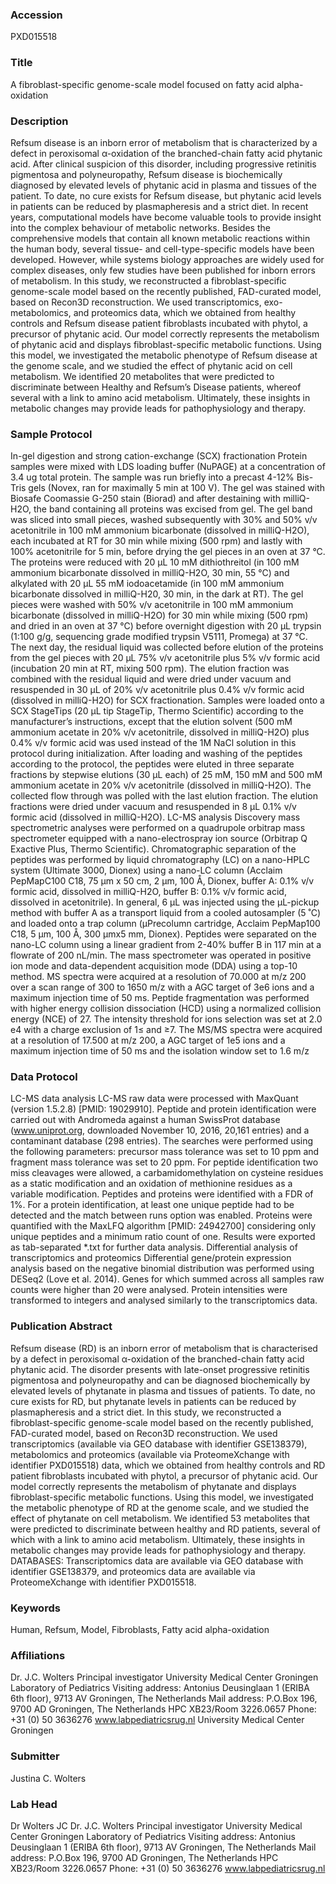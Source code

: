 ### Accession
PXD015518

### Title
A fibroblast-specific genome-scale model focused on fatty acid alpha-oxidation

### Description
Refsum disease is an inborn error of metabolism that is characterized by a defect in peroxisomal α-oxidation of the branched-chain fatty acid phytanic acid. After clinical suspicion of this disorder, including progressive retinitis pigmentosa and polyneuropathy, Refsum disease is biochemically diagnosed by elevated levels of phytanic acid in plasma and tissues of the patient. To date, no cure exists for Refsum disease, but phytanic acid levels in patients can be reduced by plasmapheresis and a strict diet. In recent years, computational models have become valuable tools to provide insight into the complex behaviour of metabolic networks. Besides the comprehensive models that contain all known metabolic reactions within the human body, several tissue- and cell-type-specific models have been developed. However, while systems biology approaches are widely used for complex diseases, only few studies have been published for inborn errors of metabolism. In this study, we reconstructed a fibroblast-specific genome-scale model based on the recently published, FAD-curated model, based on Recon3D reconstruction. We used transcriptomics, exo-metabolomics, and proteomics data, which we obtained from healthy controls and Refsum disease patient fibroblasts incubated with phytol, a precursor of phytanic acid. Our model correctly represents the metabolism of phytanic acid and displays fibroblast-specific metabolic functions. Using this model, we investigated the metabolic phenotype of Refsum disease at the genome scale, and we studied the effect of phytanic acid on cell metabolism. We identified 20 metabolites that were predicted to discriminate between Healthy and Refsum’s Disease patients, whereof several with a link to amino acid metabolism. Ultimately, these insights in metabolic changes may provide leads for pathophysiology and therapy.

### Sample Protocol
In-gel digestion and strong cation-exchange (SCX) fractionation Protein samples were mixed with LDS loading buffer (NuPAGE) at a concentration of 3.4 ug total protein. The sample was run briefly into a precast 4-12% Bis-Tris gels (Novex, ran for maximally 5 min at 100 V). The gel was stained with Biosafe Coomassie G-250 stain (Biorad) and after destaining with milliQ-H2O, the band containing all proteins was excised from gel. The gel band was sliced into small pieces, washed subsequently with 30% and 50% v/v acetonitrile in 100 mM ammonium bicarbonate (dissolved in milliQ-H2O), each incubated at RT for 30 min while mixing (500 rpm) and lastly with 100% acetonitrile for 5 min, before drying the gel pieces in an oven at 37 °C. The proteins were reduced with 20 μL 10 mM dithiothreitol (in 100 mM ammonium bicarbonate dissolved in milliQ-H2O, 30 min, 55 °C) and alkylated with 20 μL 55 mM iodoacetamide (in 100 mM ammonium bicarbonate dissolved in milliQ-H20, 30 min, in the dark at RT). The gel pieces were washed with 50% v/v acetonitrile in 100 mM ammonium bicarbonate (dissolved in milliQ-H2O) for 30 min while mixing (500 rpm) and dried in an oven at 37 °C) before overnight digestion with 20 μL trypsin (1:100 g/g, sequencing grade modified trypsin V5111, Promega) at 37 °C. The next day, the residual liquid was collected before elution of the proteins from the gel pieces with 20 µL 75% v/v acetonitrile plus 5% v/v formic acid (incubation 20 min at RT, mixing 500 rpm). The elution fraction was combined with the residual liquid and were dried under vacuum and resuspended in 30 μL of 20% v/v acetonitrile plus 0.4% v/v formic acid (dissolved in milliQ-H2O) for SCX fractionation. Samples were loaded onto a SCX StageTips (20 μL tip StageTip, Thermo Scientific) according to the manufacturer’s instructions, except that the elution solvent (500 mM ammonium acetate in 20% v/v acetonitrile, dissolved in milliQ-H2O) plus 0.4% v/v formic acid was used instead of the 1M NaCl solution in this protocol during initialization. After loading and washing of the peptides according to the protocol, the peptides were eluted in three separate fractions by stepwise elutions (30 μL each) of 25 mM, 150 mM and 500 mM ammonium acetate in 20% v/v acetonitrile (dissolved in milliQ-H2O). The collected flow through was polled with the last elution fraction. The elution fractions were dried under vacuum and resuspended in 8 μL 0.1% v/v formic acid (dissolved in milliQ-H2O).  LC-MS analysis Discovery mass spectrometric analyses were performed on a quadrupole orbitrap mass spectrometer equipped with a nano-electrospray ion source (Orbitrap Q Exactive Plus, Thermo Scientific). Chromatographic separation of the peptides was performed by liquid chromatography (LC) on a nano-HPLC system (Ultimate 3000, Dionex) using a nano-LC column (Acclaim PepMapC100 C18, 75 µm x 50 cm, 2 µm, 100 Å, Dionex, buffer A: 0.1% v/v formic acid, dissolved in milliQ-H2O, buffer B: 0.1% v/v formic acid, dissolved in acetonitrile). In general, 6 µL was injected using the µL-pickup method with buffer A as a transport liquid from a cooled autosampler (5 ˚C) and loaded onto a trap column (µPrecolumn cartridge, Acclaim PepMap100 C18, 5 µm, 100 Å, 300 µmx5 mm, Dionex). Peptides were separated on the nano-LC column using a linear gradient from 2-40% buffer B in 117 min at a flowrate of 200 nL/min. The mass spectrometer was operated in positive ion mode and data-dependent acquisition mode (DDA) using a top-10 method. MS spectra were acquired at a resolution of 70.000 at m/z 200 over a scan range of 300 to 1650 m/z with a AGC target of 3e6 ions and a maximum injection time of 50 ms. Peptide fragmentation was performed with higher energy collision dissociation (HCD) using a normalized collision energy (NCE) of 27. The intensity threshold for ions selection was set at 2.0 e4 with a charge exclusion of 1≤ and ≥7. The MS/MS spectra were acquired at a resolution of 17.500 at m/z 200, a AGC target of 1e5 ions and a maximum injection time of 50 ms and the isolation window set to 1.6 m/z

### Data Protocol
LC-MS data analysis LC-MS raw data were processed with MaxQuant (version 1.5.2.8) [PMID: 19029910]. Peptide and protein identification were carried out with Andromeda against a human SwissProt database (www.uniprot.org, downloaded November 10, 2016, 20,161 entries) and a contaminant database (298 entries). The searches were performed using the following parameters: precursor mass tolerance was set to 10 ppm and fragment mass tolerance was set to 20 ppm. For peptide identification two miss cleavages were allowed, a carbamidomethylation on cysteine residues as a static modification and an oxidation of methionine residues as a variable modification. Peptides and proteins were identified with a FDR of 1%. For a protein identification, at least one unique peptide had to be detected and the match between runs option was enabled. Proteins were quantified with the MaxLFQ algorithm [PMID: 24942700] considering only unique peptides and a minimum ratio count of one. Results were exported as tab-separated *.txt for further data analysis.  Differential analysis of transcriptomics and proteomics Differential gene/protein expression analysis based on the negative binomial distribution was performed using DESeq2 (Love et al. 2014). Genes for which summed across all samples raw counts were higher than 20 were analysed. Protein intensities were transformed to integers and analysed similarly to the transcriptomics data.

### Publication Abstract
Refsum disease (RD) is an inborn error of metabolism that is characterised by a defect in peroxisomal &#x3b1;-oxidation of the branched-chain fatty acid phytanic acid. The disorder presents with late-onset progressive retinitis pigmentosa and polyneuropathy and can be diagnosed biochemically by elevated levels of phytanate in plasma and tissues of patients. To date, no cure exists for RD, but phytanate levels in patients can be reduced by plasmapheresis and a strict diet. In this study, we reconstructed a fibroblast-specific genome-scale model based on the recently published, FAD-curated model, based on Recon3D reconstruction. We used transcriptomics (available via GEO database with identifier GSE138379), metabolomics and proteomics (available via ProteomeXchange with identifier PXD015518) data, which we obtained from healthy controls and RD patient fibroblasts incubated with phytol, a precursor of phytanic acid. Our model correctly represents the metabolism of phytanate and displays fibroblast-specific metabolic functions. Using this model, we investigated the metabolic phenotype of RD at the genome scale, and we studied the effect of phytanate on cell metabolism. We identified 53 metabolites that were predicted to discriminate between healthy and RD patients, several of which with a link to amino acid metabolism. Ultimately, these insights in metabolic changes may provide leads for pathophysiology and therapy. DATABASES: Transcriptomics data are available via GEO database with identifier GSE138379, and proteomics data are available via ProteomeXchange with identifier PXD015518.

### Keywords
Human, Refsum, Model, Fibroblasts, Fatty acid alpha-oxidation

### Affiliations
​Dr. J.C. Wolters Principal investigator University Medical Center Groningen Laboratory of Pediatrics Visiting address: Antonius Deusinglaan 1 (ERIBA 6th floor), 9713 AV  Groningen, The Netherlands Mail address: P.O.Box 196, 9700 AD Groningen, The Netherlands HPC XB23/Room 3226.0657 Phone: +31 (0) 50 3636276 www.labpediatricsrug.nl
University Medical Center Groningen

### Submitter
Justina C. Wolters

### Lab Head
Dr Wolters JC
​Dr. J.C. Wolters Principal investigator University Medical Center Groningen Laboratory of Pediatrics Visiting address: Antonius Deusinglaan 1 (ERIBA 6th floor), 9713 AV  Groningen, The Netherlands Mail address: P.O.Box 196, 9700 AD Groningen, The Netherlands HPC XB23/Room 3226.0657 Phone: +31 (0) 50 3636276 www.labpediatricsrug.nl



